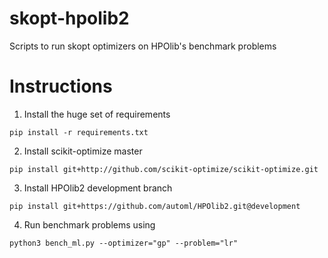 # skopt-hpolib2
Scripts to run skopt optimizers on HPOlib's benchmark problems

# Instructions
1. Install the huge set of requirements
```
pip install -r requirements.txt
```
2. Install scikit-optimize master
```
pip install git+http://github.com/scikit-optimize/scikit-optimize.git
```

3. Install HPOlib2 development branch
```
pip install git+https://github.com/automl/HPOlib2.git@development
```

4. Run benchmark problems using

```
python3 bench_ml.py --optimizer="gp" --problem="lr"
```
